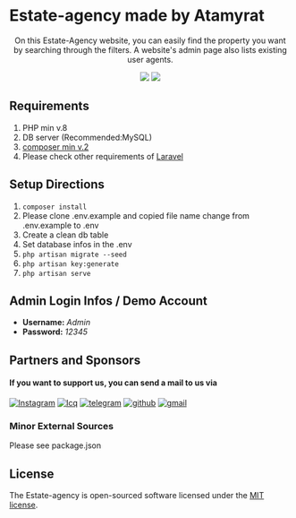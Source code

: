 Estate-agency made by Atamyrat
======
<p align="center">
  On this Estate-Agency website, you can easily find the property you want by searching through the filters. A website's admin page also lists existing user agents. 
</p>


<p align="center">
  <img src="https://img.shields.io/badge/Laravel-FF2D20?style=for-the-badge&logo=laravel&logoColor=white" />
  <img src="https://img.shields.io/badge/Bootsrap-563d7c?style=for-the-badge&logo=bootstrap&logoColor=white" />
</p>

Requirements
------
1. PHP min v.8
2. DB server (Recommended:MySQL)
3. [composer min v.2](https://getcomposer.org/)
4. Please check other requirements of  [Laravel](https://laravel.com/)

Setup Directions
------
1. ```composer install```
2. Please clone .env.example and copied file name change from .env.example to .env
3. Create a clean db table
4. Set database infos in the .env
5. ```php artisan migrate --seed```
6. ```php artisan key:generate```
7. ```php artisan serve```

Admin Login Infos / Demo Account
------
- **Username:** *Admin*
- **Password:** *12345*
## Partners and Sponsors

#### If you want to support us, you can send a mail to us via
<a href="https://www.instagram.com/sukurow_atamyrat">![Instagram](https://img.shields.io/badge/-Instagram-000000?style=for-the-badge&logo=Instagram)</a>
<a href='https://icq.im/tm_anonymous'>![Icq](https://img.shields.io/badge/-ICQ-000000?style=for-the-badge&logo=icq)</a>
<a href="https://t.me/programmist_hacker">![telegram](https://img.shields.io/badge/-telegram-000000?style=for-the-badge&logo=telegram)</a>
<a href='https://github.com/atamyrat2005'>![github](https://img.shields.io/badge/-github-000000?style=for-the-badge&logo=github)</a>
<a href="mailto:komputeratamyrat@gmail.com">![gmail](https://img.shields.io/badge/-Gmail-000000?style=for-the-badge&logo=gmail)</a>

### Minor External Sources

Please see package.json

License
------
The Estate-agency is open-sourced software licensed under the [MIT license](https://opensource.org/licenses/MIT).